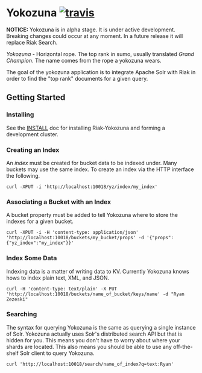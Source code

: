 Yokozuna [![travis](https://secure.travis-ci.org/basho/yokozuna.png)](http://travis-ci.org/basho/yokozuna)
==========

**NOTICE:** Yokozuna is in alpha stage.  It is under active
  development.  Breaking changes could occur at any moment.  In a
  future release it will replace Riak Search.

_Yokozuna_ - Horizontal rope.  The top rank in sumo, usually
translated _Grand Champion_.  The name comes from the rope a yokozuna
wears.

The goal of the yokozuna application is to integrate Apache Solr with
Riak in order to find the "top rank" documents for a given query.


Getting Started
----------

### Installing ###

See the [INSTALL][] doc for installing Riak-Yokozuna and forming a
development cluster.

### Creating an Index ###

An _index_ must be created for bucket data to be indexed under.  Many
buckets may use the same index.  To create an index via the HTTP
interface the following.

    curl -XPUT -i 'http://localhost:10018/yz/index/my_index'

### Associating a Bucket with an Index ###

A bucket property must be added to tell Yokozuna where to store the
indexes for a given bucket.

    curl -XPUT -i -H 'content-type: application/json' 'http://localhost:10018/buckets/my_bucket/props' -d '{"props":{"yz_index":"my_index"}}'

### Index Some Data ###

Indexing data is a matter of writing data to KV.  Currently Yokozuna
knows hows to index plain text, XML, and JSON.

    curl -H 'content-type: text/plain' -X PUT 'http://localhost:10018/buckets/name_of_bucket/keys/name' -d "Ryan Zezeski"

### Searching ###

The syntax for querying Yokozuna is the same as querying a single
instance of Solr.  Yokozuna actually uses Solr's distributed search
API but that is hidden for you.  This means you don't have to worry
about where your shards are located.  This also means you should be
able to use any off-the-shelf Solr client to query Yokozuna.

    curl 'http://localhost:10018/search/name_of_index?q=text:Ryan'

[INSTALL]: https://github.com/basho/yokozuna/blob/master/docs/INSTALL.md
